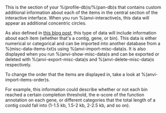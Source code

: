 This is the section of your %(profile-db)s/%(pan-db)s that contains custom additional information about each of the items in the central section of the interactive interface. When you run %(anvi-interactive)s, this data will appear as additional concentric circles. 

As also defined in [this blog post](http://merenlab.org/2017/12/11/additional-data-tables/#views-items-layers-orders-some-anvio-terminology), this type of data will include information about each item (whether that's a contig, gene, or bin). This data is either numerical or categorical and can be imported into another database from a %(misc-data-items-txt)s using %(anvi-import-misc-data)s. It is also displayed when you run %(anvi-show-misc-data)s and can be exported or deleted with %(anvi-export-misc-data)s and %(anvi-delete-misc-data)s respectively. 

To change the order that the items are displayed in, take a look at %(anvi-import-items-order)s.

For example, this information could describe whether or not each bin reached a certain completion threshold, the e-score of the function annotation on each gene, or different categories that the total length of a contig could fall into (1-1.5 kb, 1.5-2 kb, 2-2.5 kb, and so on). 
